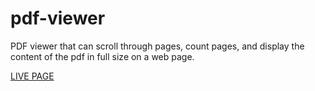 # pdf-viewer

PDF viewer that can scroll through pages, count pages, and display the content of the pdf in full size on a web page.

[LIVE PAGE](https://kenreibman.github.io/pdf-viewer/)
